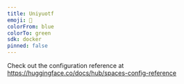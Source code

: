 ```yaml
---
title: Uniyuotf
emoji: 🐠
colorFrom: blue
colorTo: green
sdk: docker
pinned: false
---
```


Check out the configuration reference at https://huggingface.co/docs/hub/spaces-config-reference
